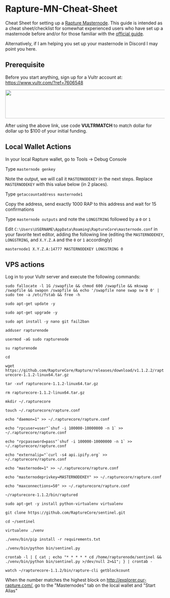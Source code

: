 # Rapture-MN-Cheat-Sheet
Cheat Sheet for setting up a <a href="https://www.our-rapture.com">Rapture Masternode</a>.  This guide is intended as a cheat sheet/checklist for somewhat experienced users who have set up a masternode before and/or for those familiar with the <a href="https://docs.google.com/document/d/1kz6OuR1ybR_ZpvKEvJQybUdn_jVZVfviks7h-77_1Gs/edit#">official guide</a>.  

Alternatively, if I am helping you set up your masternode in Discord I may point you here.


## Prerequisite
Before you start anything, sign up for a Vultr account at: https://www.vultr.com/?ref=7606548

<a href="https://www.vultr.com/?ref=7606548"><img src="https://www.vultr.com/media/banner_1.png" width="728" height="90"></a>

After using the above link, use code **VULTRMATCH** to match dollar for dollar up to $100 of your initial funding.


## Local Wallet Actions

In your local Rapture wallet, go to Tools -> Debug Console

Type ``masternode genkey``

Note the output, we will call it ``MASTERNODEKEY`` in the next steps.  Replace ``MASTERNODEKEY`` with this value below (in 2 places).

Type ``getaccountaddress masternode1``

Copy the address, send exactly 1000 RAP to this address and wait for 15 confirmations

Type ``masternode outputs`` and note the ``LONGSTRING`` followed by a ``0`` or ``1``

Edit ``C:\Users\USERNAME\AppData\Roaming\RaptureCore\masternode.conf`` in your favorite text editor, adding the following line (editing the ``MASTERNODEKEY``, ``LONGSTRING``, and ``X.Y.Z.A`` and the ``0`` or ``1`` accordingly)

``masternode1 X.Y.Z.A:14777 MASTERNODEKEY LONGSTRING 0``



## VPS actions

Log in to your Vultr server and execute the following commands:

``sudo fallocate -l 1G /swapfile && chmod 600 /swapfile && mkswap /swapfile && swapon /swapfile && echo '/swapfile none swap sw 0 0' | sudo tee -a /etc/fstab && free -h``

``sudo apt-get update -y``

``sudo apt-get upgrade -y``

``sudo apt install -y nano git fail2ban``

``adduser rapturenode``

``usermod -aG sudo rapturenode``

``su rapturenode``

``cd``

``wget https://github.com/RaptureCore/Rapture/releases/download/v1.1.2.2/rapturecore-1.1.2-linux64.tar.gz``

``tar -xvf rapturecore-1.1.2-linux64.tar.gz``

``rm rapturecore-1.1.2-linux64.tar.gz``

``mkdir ~/.rapturecore``

``touch ~/.rapturecore/rapture.conf``

``echo "daemon=1" >> ~/.rapturecore/rapture.conf``

``echo "rpcuser=user"`shuf -i 100000-10000000 -n 1` >> ~/.rapturecore/rapture.conf``

``echo "rpcpassword=pass"`shuf -i 100000-10000000 -n 1` >> ~/.rapturecore/rapture.conf``

``echo "externalip="`curl -s4 api.ipify.org` >> ~/.rapturecore/rapture.conf``

``echo "masternode=1" >> ~/.rapturecore/rapture.conf ``

``echo "masternodeprivkey=MASTERNODEKEY" >> ~/.rapturecore/rapture.conf``

``echo "maxconnections=50" >> ~/.rapturecore/rapture.conf``

``~/rapturecore-1.1.2/bin/raptured``

``sudo apt-get -y install python-virtualenv virtualenv``

``git clone https://github.com/RaptureCore/sentinel.git``

``cd ~/sentinel``

``virtualenv ./venv``

``./venv/bin/pip install -r requirements.txt``

``./venv/bin/python bin/sentinel.py``

``crontab -l | { cat ; echo "* * * * * cd /home/rapturenode/sentinel && ./venv/bin/python bin/sentinel.py >/dev/null 2>&1"; } | crontab -``

``watch ~/rapturecore-1.1.2/bin/rapture-cli getblockcount``

When the number matches the highest block on http://explorer.our-rapture.com/, go to the "Masternodes" tab on the local wallet and "Start Alias"

